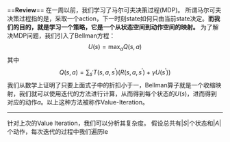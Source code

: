 ==**Review**==
在一周以前，我们学习了马尔可夫决策过程(MDP)。
所谓马尔可夫决策过程指的是，采取一个action，下一时刻state如何只由当前state决定。**而我们的目的，就是学习一个策略，它是一个从状态空间到动作空间的映射。**
为了解决MDP问题，我们引入了Bellman方程：
$$U(s) = \max_a Q(s, a)$$
其中
$$Q(s, a) = \sum_{s^{\prime}} T(s, a, s^{\prime})(R(s, a, s^{\prime}) + \gamma U(s^{\prime}))$$
我们从数学上证明了只要上面式子中的折扣小于一，Bellman算子就是一个收缩映射，我们就可以使用迭代的方法进行计算，从而得到每个状态的$U(s)$，进而得到对应的动作$a$。以上这种方法被称作Value-Iteration。

---

针对上次的Value Iteration，我们可以分析其复杂度。
假设总共有$|S|$个状态和$|A|$个动作，每次迭代的过程中我们遍历le

